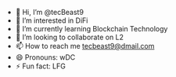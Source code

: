 - 👋 Hi, I’m @tecBeast9
- 👀 I’m interested in DiFi
- 🌱 I’m currently learning Blockchain Technology
- 💞️ I’m looking to collaborate on L2
- 📫 How to reach me tecbeast9@dmail.com
- 😄 Pronouns: wDC
- ⚡ Fun fact: LFG

<!---
tecBeast9/tecBeast9 is a ✨ special ✨ repository because its `README.md` (this file) appears on your GitHub profile.
You can click the Preview link to take a look at your changes.
--->
